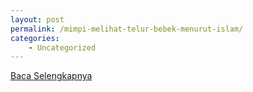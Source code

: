 ```yaml
---
layout: post
permalink: /mimpi-melihat-telur-bebek-menurut-islam/
categories:
    - Uncategorized
---
```


[Baca Selengkapnya](/04)